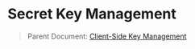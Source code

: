 # Secret Key Management

> Parent Document: [Client-Side Key Management](../client-side-key-management.md)
